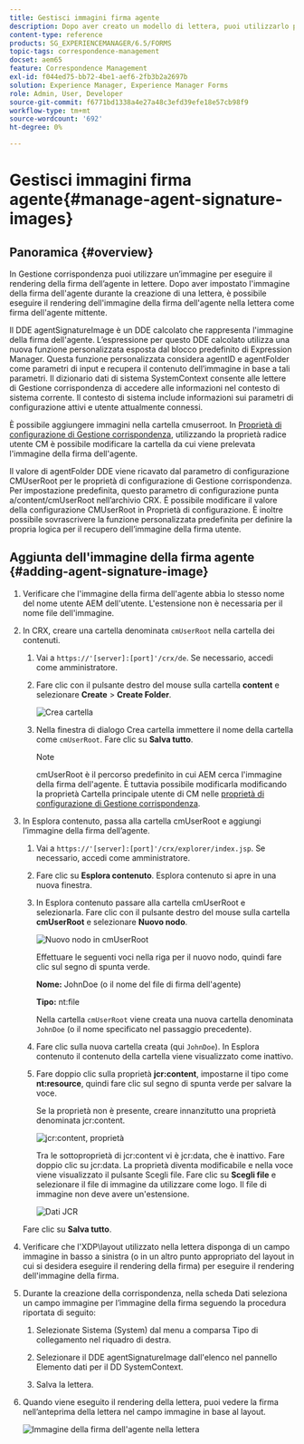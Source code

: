 ```yaml
---
title: Gestisci immagini firma agente
description: Dopo aver creato un modello di lettera, puoi utilizzarlo per creare corrispondenza in AEM Forms gestendo dati, contenuto e allegati.
content-type: reference
products: SG_EXPERIENCEMANAGER/6.5/FORMS
topic-tags: correspondence-management
docset: aem65
feature: Correspondence Management
exl-id: f044ed75-bb72-4be1-aef6-2fb3b2a2697b
solution: Experience Manager, Experience Manager Forms
role: Admin, User, Developer
source-git-commit: f6771bd1338a4e27a48c3efd39efe18e57cb98f9
workflow-type: tm+mt
source-wordcount: '692'
ht-degree: 0%

---
```


# Gestisci immagini firma agente{#manage-agent-signature-images}

## Panoramica {#overview}

In Gestione corrispondenza puoi utilizzare un’immagine per eseguire il rendering della firma dell’agente in lettere. Dopo aver impostato l&#39;immagine della firma dell&#39;agente durante la creazione di una lettera, è possibile eseguire il rendering dell&#39;immagine della firma dell&#39;agente nella lettera come firma dell&#39;agente mittente.

Il DDE agentSignatureImage è un DDE calcolato che rappresenta l&#39;immagine della firma dell&#39;agente. L’espressione per questo DDE calcolato utilizza una nuova funzione personalizzata esposta dal blocco predefinito di Expression Manager. Questa funzione personalizzata considera agentID e agentFolder come parametri di input e recupera il contenuto dell’immagine in base a tali parametri. Il dizionario dati di sistema SystemContext consente alle lettere di Gestione corrispondenza di accedere alle informazioni nel contesto di sistema corrente. Il contesto di sistema include informazioni sui parametri di configurazione attivi e utente attualmente connessi.

È possibile aggiungere immagini nella cartella cmuserroot. In [Proprietà di configurazione di Gestione corrispondenza](/help/forms/using/cm-configuration-properties.md), utilizzando la proprietà radice utente CM è possibile modificare la cartella da cui viene prelevata l&#39;immagine della firma dell&#39;agente.

Il valore di agentFolder DDE viene ricavato dal parametro di configurazione CMUserRoot per le proprietà di configurazione di Gestione corrispondenza. Per impostazione predefinita, questo parametro di configurazione punta a/content/cmUserRoot nell’archivio CRX. È possibile modificare il valore della configurazione CMUserRoot in Proprietà di configurazione.
È inoltre possibile sovrascrivere la funzione personalizzata predefinita per definire la propria logica per il recupero dell’immagine della firma utente.

## Aggiunta dell&#39;immagine della firma agente {#adding-agent-signature-image}

1. Verificare che l&#39;immagine della firma dell&#39;agente abbia lo stesso nome del nome utente AEM dell&#39;utente. L&#39;estensione non è necessaria per il nome file dell&#39;immagine.
1. In CRX, creare una cartella denominata `cmUserRoot` nella cartella dei contenuti.

   1. Vai a `https://'[server]:[port]'/crx/de`. Se necessario, accedi come amministratore.

   1. Fare clic con il pulsante destro del mouse sulla cartella **content** e selezionare **Create** > **Create Folder**.

      ![Crea cartella](assets/1_createnode_cmuserroot.png)

   1. Nella finestra di dialogo Crea cartella immettere il nome della cartella come `cmUserRoot`. Fare clic su **Salva tutto**.

      >[!NOTE]
      >
      >cmUserRoot è il percorso predefinito in cui AEM cerca l&#39;immagine della firma dell&#39;agente. È tuttavia possibile modificarla modificando la proprietà Cartella principale utente di CM nelle [proprietà di configurazione di Gestione corrispondenza](/help/forms/using/cm-configuration-properties.md).

1. In Esplora contenuto, passa alla cartella cmUserRoot e aggiungi l’immagine della firma dell’agente.

   1. Vai a `https://'[server]:[port]'/crx/explorer/index.jsp`. Se necessario, accedi come amministratore.
   1. Fare clic su **Esplora contenuto**. Esplora contenuto si apre in una nuova finestra.
   1. In Esplora contenuto passare alla cartella cmUserRoot e selezionarla. Fare clic con il pulsante destro del mouse sulla cartella **cmUserRoot** e selezionare **Nuovo nodo**.

      ![Nuovo nodo in cmUserRoot](assets/2_cmuserroot_newnode.png)

      Effettuare le seguenti voci nella riga per il nuovo nodo, quindi fare clic sul segno di spunta verde.

      **Nome:** JohnDoe (o il nome del file di firma dell&#39;agente)

      **Tipo:** nt:file

      Nella cartella `cmUserRoot` viene creata una nuova cartella denominata `JohnDoe` (o il nome specificato nel passaggio precedente).

   1. Fare clic sulla nuova cartella creata (qui `JohnDoe`). In Esplora contenuto il contenuto della cartella viene visualizzato come inattivo.

   1. Fare doppio clic sulla proprietà **jcr:content**, impostarne il tipo come **nt:resource**, quindi fare clic sul segno di spunta verde per salvare la voce.

      Se la proprietà non è presente, creare innanzitutto una proprietà denominata jcr:content.

      ![jcr:content, proprietà](assets/3_jcrcontentntresource.png)

      Tra le sottoproprietà di jcr:content vi è jcr:data, che è inattivo. Fare doppio clic su jcr:data. La proprietà diventa modificabile e nella voce viene visualizzato il pulsante Scegli file. Fare clic su **Scegli file** e selezionare il file di immagine da utilizzare come logo. Il file di immagine non deve avere un&#39;estensione.

      ![Dati JCR](assets/5_jcrdata.png)

   Fare clic su **Salva tutto**.

1. Verificare che l&#39;XDP\layout utilizzato nella lettera disponga di un campo immagine in basso a sinistra (o in un altro punto appropriato del layout in cui si desidera eseguire il rendering della firma) per eseguire il rendering dell&#39;immagine della firma.
1. Durante la creazione della corrispondenza, nella scheda Dati seleziona un campo immagine per l’immagine della firma seguendo la procedura riportata di seguito:

   1. Selezionate Sistema (System) dal menu a comparsa Tipo di collegamento nel riquadro di destra.

   1. Selezionare il DDE agentSignatureImage dall&#39;elenco nel pannello Elemento dati per il DD SystemContext.

   1. Salva la lettera.

1. Quando viene eseguito il rendering della lettera, puoi vedere la firma nell’anteprima della lettera nel campo immagine in base al layout.

   ![Immagine della firma dell&#39;agente nella lettera](assets/letterwithsignature.png)
